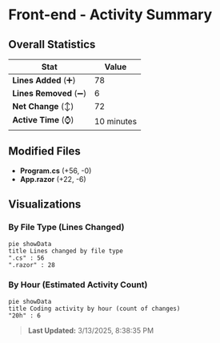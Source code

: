# Front-end - Activity Summary 

## Overall Statistics

| Stat                   | Value                                                             |
| ---------------------- | ----------------------------------------------------------------- |
| **Lines Added** (➕)   | 78                                          |
| **Lines Removed** (➖) | 6                                        |
| **Net Change** (↕)    | 72                |
| **Active Time** (⌚)   | 10 minutes |


## Modified Files
- **Program.cs** (+56, -0)
- **App.razor** (+22, -6)

## Visualizations

### By File Type (Lines Changed)

```mermaid
pie showData
title Lines changed by file type
".cs" : 56
".razor" : 28
```

### By Hour (Estimated Activity Count)

```mermaid
pie showData
title Coding activity by hour (count of changes)
"20h" : 6
```


> **Last Updated:** 3/13/2025, 8:38:35 PM